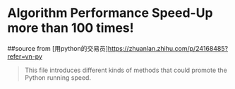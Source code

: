 # Algorithm Performance Speed-Up more than 100 times!

##source from [用python的交易员]https://zhuanlan.zhihu.com/p/24168485?refer=vn-py

> This file introduces different kinds of methods that could promote the Python running speed.


